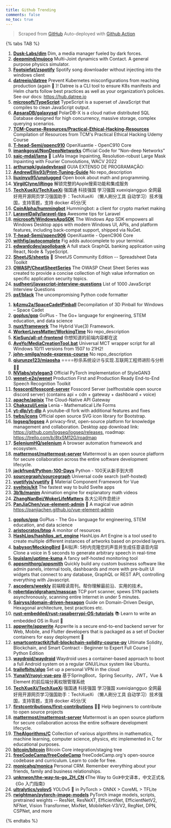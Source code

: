 ```yaml
---
title: Github Trending
comments: false
no_toc: true
---
```


> Scraped from [GitHub](https://github.com/trending)
Auto-deployed with [Github Action](https://docs.github.com/en/actions)

{% tabs TAB %}
<!-- tab Daily -->
1. [**Dusk-Labs/dim**](https://github.com/Dusk-Labs/dim)
Dim, a media manager fueled by dark forces.
2. [**deepmind/mujoco**](https://github.com/deepmind/mujoco)
Multi-Joint dynamics with Contact. A general purpose physics simulator.
3. [**Footsiefat/zspotify**](https://github.com/Footsiefat/zspotify)
Spotify song downloader without injecting into the windows client
4. [**datreeio/datree**](https://github.com/datreeio/datree)
Prevent Kubernetes misconfigurations from reaching production (again 😤 )! Datree is a CLI tool to ensure K8s manifests and Helm charts follow best practices as well as your organization’s policies. See our docs: https://hub.datree.io
5. [**microsoft/TypeScript**](https://github.com/microsoft/TypeScript)
TypeScript is a superset of JavaScript that compiles to clean JavaScript output.
6. [**ApsaraDB/galaxysql**](https://github.com/ApsaraDB/galaxysql)
PolarDB-X is a cloud native distributed SQL Database designed for high concurrency, massive storage, complex querying scenarios.
7. [**TCM-Course-Resources/Practical-Ethical-Hacking-Resources**](https://github.com/TCM-Course-Resources/Practical-Ethical-Hacking-Resources)
Compilation of Resources from TCM's Practical Ethical Hacking Udemy Course
8. [**T-head-Semi/openc910**](https://github.com/T-head-Semi/openc910)
OpenXuantie - OpenC910 Core
9. [**imankgoyal/NonDeepNetworks**](https://github.com/imankgoyal/NonDeepNetworks)
Official Code for "Non-deep Networks"
10. [**saic-mdal/lama**](https://github.com/saic-mdal/lama)
🦙 LaMa Image Inpainting, Resolution-robust Large Mask Inpainting with Fourier Convolutions, WACV 2022
11. [**arthurspk/guiadevbrasil**](https://github.com/arthurspk/guiadevbrasil)
GUIA EXTENSO DE PROGRAMAÇÃO:
12. [**AndrewEllis93/Print-Tuning-Guide**](https://github.com/AndrewEllis93/Print-Tuning-Guide)
No repo_description
13. [**liuxinyu95/unplugged**](https://github.com/liuxinyu95/unplugged)
Open book about math and programming.
14. [**VirgilClyne/iRingo**](https://github.com/VirgilClyne/iRingo)
解锁完整的Apple搜索功能和集成服务
15. [**TechXueXi/TechXueXi**](https://github.com/TechXueXi/TechXueXi)
强国通 科技强国 学习强国 xuexiqiangguo 全网最好用开源网页学习强国助手：TechXueXi （懒人刷分工具 自动学习）技术强国，支持答题，支持 docker 45分/天
16. [**CoinAlpha/hummingbot**](https://github.com/CoinAlpha/hummingbot)
Hummingbot: a client for crypto market making
17. [**LaravelDaily/laravel-tips**](https://github.com/LaravelDaily/laravel-tips)
Awesome tips for Laravel
18. [**microsoft/WindowsAppSDK**](https://github.com/microsoft/WindowsAppSDK)
The Windows App SDK empowers all Windows Desktop apps with modern Windows UI, APIs, and platform features, including back-compat support, shipped via NuGet.
19. [**T-head-Semi/openc906**](https://github.com/T-head-Semi/openc906)
OpenXuantie - OpenC906 Core
20. [**withfig/autocomplete**](https://github.com/withfig/autocomplete)
Fig adds autocomplete to your terminal.
21. [**edwardcdev/apollobank**](https://github.com/edwardcdev/apollobank)
A full stack GraphQL banking application using React, Node & TypeScript.
22. [**SheetJS/sheetjs**](https://github.com/SheetJS/sheetjs)
📗 SheetJS Community Edition -- Spreadsheet Data Toolkit
23. [**OWASP/CheatSheetSeries**](https://github.com/OWASP/CheatSheetSeries)
The OWASP Cheat Sheet Series was created to provide a concise collection of high value information on specific application security topics.
24. [**sudheerj/javascript-interview-questions**](https://github.com/sudheerj/javascript-interview-questions)
List of 1000 JavaScript Interview Questions
25. [**psf/black**](https://github.com/psf/black)
The uncompromising Python code formatter
<!-- endtab -->
<!-- tab Weekly -->
1. [**k4zmu2a/SpaceCadetPinball**](https://github.com/k4zmu2a/SpaceCadetPinball)
Decompilation of 3D Pinball for Windows – Space Cadet
2. [**goplus/gop**](https://github.com/goplus/gop)
GoPlus - The Go+ language for engineering, STEM education, and data science
3. [**nuxt/framework**](https://github.com/nuxt/framework)
The Hybrid Vue(3) Framework.
4. [**WorkerLivesMatter/WorkingTime**](https://github.com/WorkerLivesMatter/WorkingTime)
No repo_description
5. [**KieSun/all-of-frontend**](https://github.com/KieSun/all-of-frontend)
你想知道的前端内容都在这
6. [**AveYo/MediaCreationTool.bat**](https://github.com/AveYo/MediaCreationTool.bat)
Universal MCT wrapper script for all Windows 10/11 versions from 1507 to 21H2!
7. [**john-smilga/node-express-course**](https://github.com/john-smilga/node-express-course)
No repo_description
8. [**qiurunze123/miaosha**](https://github.com/qiurunze123/miaosha)
⭐⭐⭐⭐秒杀系统设计与实现.互联网工程师进阶与分析🙋🐓
9. [**NVlabs/stylegan3**](https://github.com/NVlabs/stylegan3)
Official PyTorch implementation of StyleGAN3
10. [**wenet-e2e/wenet**](https://github.com/wenet-e2e/wenet)
Production First and Production Ready End-to-End Speech Recognition Toolkit
11. [**fosscord/fosscord-server**](https://github.com/fosscord/fosscord-server)
Fosscord Server (selfhostable open source discord server) (contains api + cdn + gateway + dashboard + voice)
12. [**apache/apisix**](https://github.com/apache/apisix)
The Cloud-Native API Gateway
13. [**Chakazul/Lenia**](https://github.com/Chakazul/Lenia)
Lenia - Mathematical Life Forms
14. [**yt-dlp/yt-dlp**](https://github.com/yt-dlp/yt-dlp)
A youtube-dl fork with additional features and fixes
15. [**twbs/icons**](https://github.com/twbs/icons)
Official open source SVG icon library for Bootstrap.
16. [**logseq/logseq**](https://github.com/logseq/logseq)
A privacy-first, open-source platform for knowledge management and collaboration. Desktop app download link: https://github.com/logseq/logseq/releases, roadmap: https://trello.com/b/8txSM12G/roadmap
17. [**SeleniumHQ/selenium**](https://github.com/SeleniumHQ/selenium)
A browser automation framework and ecosystem.
18. [**mattermost/mattermost-server**](https://github.com/mattermost/mattermost-server)
Mattermost is an open source platform for secure collaboration across the entire software development lifecycle.
19. [**jackfrued/Python-100-Days**](https://github.com/jackfrued/Python-100-Days)
Python - 100天从新手到大师
20. [**sourcegraph/sourcegraph**](https://github.com/sourcegraph/sourcegraph)
Universal code search (self-hosted)
21. [**vuetifyjs/vuetify**](https://github.com/vuetifyjs/vuetify)
🐉 Material Component Framework for Vue
22. [**sveltejs/kit**](https://github.com/sveltejs/kit)
The fastest way to build Svelte apps
23. [**3b1b/manim**](https://github.com/3b1b/manim)
Animation engine for explanatory math videos
24. [**ZhangNanBei/WokerLifeMatters**](https://github.com/ZhangNanBei/WokerLifeMatters)
各大公司作息统计
25. [**PanJiaChen/vue-element-admin**](https://github.com/PanJiaChen/vue-element-admin)
🎉 A magical vue admin https://panjiachen.github.io/vue-element-admin
<!-- endtab -->
<!-- tab Monthly -->
1. [**goplus/gop**](https://github.com/goplus/gop)
GoPlus - The Go+ language for engineering, STEM education, and data science
2. [**aristocratos/btop**](https://github.com/aristocratos/btop)
A monitor of resources
3. [**HashLips/hashlips_art_engine**](https://github.com/HashLips/hashlips_art_engine)
HashLips Art Engine is a tool used to create multiple different instances of artworks based on provided layers.
4. [**babysor/MockingBird**](https://github.com/babysor/MockingBird)
🚀AI拟声: 5秒内克隆您的声音并生成任意语音内容 Clone a voice in 5 seconds to generate arbitrary speech in real-time
5. [**louislam/uptime-kuma**](https://github.com/louislam/uptime-kuma)
A fancy self-hosted monitoring tool
6. [**appsmithorg/appsmith**](https://github.com/appsmithorg/appsmith)
Quickly build any custom business software like admin panels, internal tools, dashboards and more with pre-built UI widgets that connect to any database, GraphQL or REST API, controlling everything with Javascript.
7. [**ascoders/weekly**](https://github.com/ascoders/weekly)
前端精读周刊。帮你理解最前沿、实用的技术。
8. [**robertdavidgraham/masscan**](https://github.com/robertdavidgraham/masscan)
TCP port scanner, spews SYN packets asynchronously, scanning entire Internet in under 5 minutes.
9. [**Sairyss/domain-driven-hexagon**](https://github.com/Sairyss/domain-driven-hexagon)
Guide on Domain-Driven Design, Hexagonal architecture, best practices etc.
10. [**rust-embedded/rust-raspberrypi-OS-tutorials**](https://github.com/rust-embedded/rust-raspberrypi-OS-tutorials)
📚 Learn to write an embedded OS in Rust 🦀
11. [**appwrite/appwrite**](https://github.com/appwrite/appwrite)
Appwrite is a secure end-to-end backend server for Web, Mobile, and Flutter developers that is packaged as a set of Docker containers for easy deployment 🚀
12. [**smartcontractkit/full-blockchain-solidity-course-py**](https://github.com/smartcontractkit/full-blockchain-solidity-course-py)
Ultimate Solidity, Blockchain, and Smart Contract - Beginner to Expert Full Course | Python Edition
13. [**waydroid/waydroid**](https://github.com/waydroid/waydroid)
Waydroid uses a container-based approach to boot a full Android system on a regular GNU/Linux system like Ubuntu.
14. [**trailofbits/algo**](https://github.com/trailofbits/algo)
Set up a personal VPN in the cloud
15. [**YunaiV/ruoyi-vue-pro**](https://github.com/YunaiV/ruoyi-vue-pro)
基于SpringBoot，Spring Security，JWT，Vue & Element 的前后端分离权限管理系统
16. [**TechXueXi/TechXueXi**](https://github.com/TechXueXi/TechXueXi)
强国通 科技强国 学习强国 xuexiqiangguo 全网最好用开源网页学习强国助手：TechXueXi （懒人刷分工具 自动学习）技术强国，支持答题，支持 docker 45分/天
17. [**firstcontributions/first-contributions**](https://github.com/firstcontributions/first-contributions)
🚀✨ Help beginners to contribute to open source projects
18. [**mattermost/mattermost-server**](https://github.com/mattermost/mattermost-server)
Mattermost is an open source platform for secure collaboration across the entire software development lifecycle.
19. [**TheAlgorithms/C**](https://github.com/TheAlgorithms/C)
Collection of various algorithms in mathematics, machine learning, computer science, physics, etc implemented in C for educational purposes.
20. [**bitcoin/bitcoin**](https://github.com/bitcoin/bitcoin)
Bitcoin Core integration/staging tree
21. [**freeCodeCamp/freeCodeCamp**](https://github.com/freeCodeCamp/freeCodeCamp)
freeCodeCamp.org's open-source codebase and curriculum. Learn to code for free.
22. [**monicahq/monica**](https://github.com/monicahq/monica)
Personal CRM. Remember everything about your friends, family and business relationships.
23. [**unknwon/the-way-to-go_ZH_CN**](https://github.com/unknwon/the-way-to-go_ZH_CN)
《The Way to Go》中文译本，中文正式名《Go 入门指南》
24. [**ultralytics/yolov5**](https://github.com/ultralytics/yolov5)
YOLOv5 🚀 in PyTorch > ONNX > CoreML > TFLite
25. [**rwightman/pytorch-image-models**](https://github.com/rwightman/pytorch-image-models)
PyTorch image models, scripts, pretrained weights -- ResNet, ResNeXT, EfficientNet, EfficientNetV2, NFNet, Vision Transformer, MixNet, MobileNet-V3/V2, RegNet, DPN, CSPNet, and more
<!-- endtab -->
{% endtabs %}
